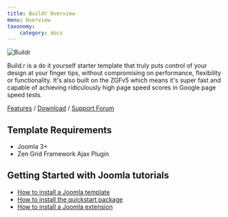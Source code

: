```yaml
---
title: Buildr Overview
menu: Overview
taxonomy:
    category: docs
---
```


![Buildr](http://www.joomlabamboo.com/images/new/buildr/feature/buildr.jpg 'Buildr Joomla Template')

Build.r is a do it yourself starter template that truly puts control of your design at your finger tips, without compromising on performance, flexibility or functionality. It's also built on the ZGFv5 which means it's super fast and capable of achieving ridiculously high page speed scores in Google page speed tests. 

[Features](http://www.joomlabamboo.com/joomla-templates/buildr) / [Download](http://www.joomlabamboo.com/downloads/template-downloads?param=Buildr) / [Support Forum](http://www.joomlabamboo.com/index.php?option=com_kunena&view=category&catid=687&Itemid=215)

Template Requirements
----

- Joomla 3+
- Zen Grid Framework Ajax Plugin

Getting Started with Joomla tutorials
----

- <a href="/getting-started/how-to-install-a-joomla-template">How to install a Joomla template</a>
- <a href="/getting-started/how-to-install-a-joomla-3-quickstart-package">How to install the quickstart package</a>
- <a href="http://docs.joomlabamboo.com/getting-started/how-to-install-a-joomla-module">How to install a Joomla extension</a>


